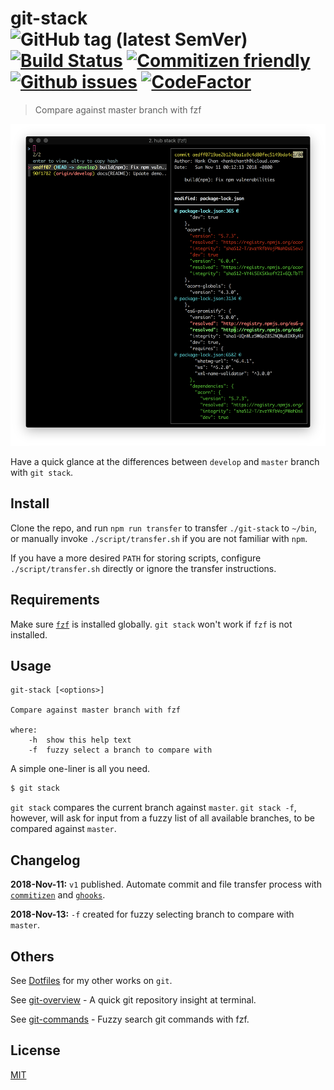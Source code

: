 # git-stack &nbsp;&nbsp; ![GitHub tag (latest SemVer)](https://img.shields.io/github/tag/hankchanocd/git-stack.svg) [![Build Status](https://travis-ci.org/hankchanocd/git-stack.svg?branch=master)](https://travis-ci.org/hankchanocd/git-stack) [![Commitizen friendly](https://img.shields.io/badge/commitizen-friendly-brightgreen.svg)](http://commitizen.github.io/cz-cli/) [![Github issues](https://img.shields.io/github/issues/hankchanocd/git-stack.svg)](https://github.com/hankchanocd/git-stack/issues) [![CodeFactor](https://www.codefactor.io/repository/github/hankchanocd/git-stack/badge)](https://www.codefactor.io/repository/github/hankchanocd/git-stack)

> Compare against master branch with fzf

<p align="center">
<img alt="demo" width="850" src="https://github.com/hankchanocd/git-stack/blob/master/images/demo.png" />
</p>

Have a quick glance at the differences between `develop` and `master` branch with `git stack`.

## Install

Clone the repo, and run `npm run transfer` to transfer `./git-stack` to `~/bin`, or manually invoke `./script/transfer.sh` if you are not familiar with `npm`.

If you have a more desired `PATH` for storing scripts, configure `./script/transfer.sh` directly or ignore the transfer instructions.

## Requirements

Make sure [`fzf`](https://github.com/junegunn/fzf) is installed globally. `git stack` won't work if `fzf` is not installed.

## Usage

```
git-stack [<options>]

Compare against master branch with fzf

where:
	-h  show this help text
	-f  fuzzy select a branch to compare with
```

A simple one-liner is all you need.
```bash
$ git stack
```

`git stack` compares the current branch against `master`. `git stack -f`, however, will ask for input from a fuzzy list of all available branches, to be compared against `master`.

## Changelog

**2018-Nov-11:** `v1` published. Automate commit and file transfer process with [`commitizen`](http://commitizen.github.io/cz-cli/) and [`ghooks`](https://github.com/ghooks-org/ghooks).

**2018-Nov-13:** `-f` created for fuzzy selecting branch to compare with `master`.

## Others

See [Dotfiles](https://gitlab.com/hankchanocd/dotfiles) for my other works on `git`.

See [git-overview](https://github.com/hankchanocd/git-overview) - A quick git repository insight at terminal.

See [git-commands](https://github.com/hankchanocd/git-commands) - Fuzzy search git commands with fzf.

## License

[MIT](./LICENSE)
